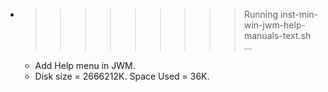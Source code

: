 * >>>>>>>>> Running inst-min-win-jwm-help-manuals-text.sh ...
  * Add Help menu in JWM.
  * Disk size = 2666212K. Space Used = 36K.
